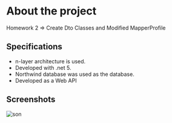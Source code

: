 # About the project

Homework 2 => Create Dto Classes and Modified MapperProfile

## Specifications

- n-layer architecture is used.
- Developed with .net 5.
- Northwind database was used as the database.
- Developed as a Web API

  
## Screenshots

![son](https://user-images.githubusercontent.com/71569624/163593027-4921df08-a01f-491d-880f-2b211e78d924.PNG)

  
